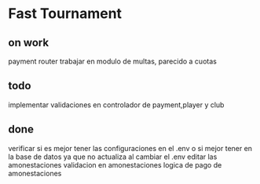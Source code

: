 # Fast Tournament

## on work

payment router
trabajar en modulo de multas, parecido a cuotas

## todo

implementar validaciones en controlador de payment,player y club

## done

verificar si es mejor tener las configuraciones en el .env o si mejor tener en la base de datos ya que no actualiza al cambiar el .env
editar las amonestaciones
validacion en amonestaciones
logica de pago de amonestaciones
